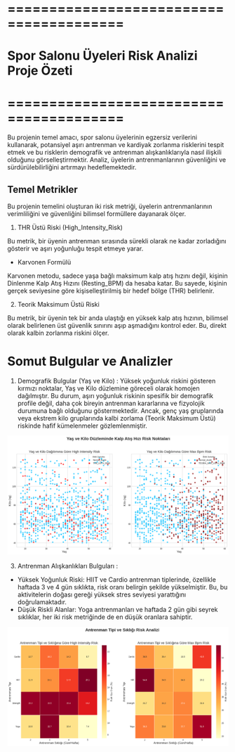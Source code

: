 # ========================================
# Spor Salonu Üyeleri Risk Analizi Proje Özeti
# ========================================
Bu projenin temel amacı, spor salonu üyelerinin egzersiz verilerini kullanarak, potansiyel aşırı antrenman ve kardiyak zorlanma risklerini tespit etmek ve bu risklerin demografik ve antrenman alışkanlıklarıyla nasıl ilişkili olduğunu görselleştirmektir. Analiz, üyelerin antrenmanlarının güvenliğini ve sürdürülebilirliğini artırmayı hedeflemektedir.

## Temel Metrikler
Bu projenin temelini oluşturan iki risk metriği, üyelerin antrenmanlarının verimliliğini ve güvenliğini bilimsel formüllere dayanarak ölçer.

1. THR Üstü Riski (High_Intensity_Risk)

Bu metrik, bir üyenin antrenman sırasında sürekli olarak ne kadar zorladığını gösterir ve aşırı yoğunluğu tespit etmeye yarar.

- Karvonen Formülü

Karvonen metodu, sadece yaşa bağlı maksimum kalp atış hızını değil, kişinin Dinlenme Kalp Atış Hızını (Resting_BPM) da hesaba katar. Bu sayede, kişinin gerçek seviyesine göre kişiselleştirilmiş bir hedef bölge (THR) belirlenir.

2. Teorik Maksimum Üstü Riski

Bu metrik, bir üyenin tek bir anda ulaştığı en yüksek kalp atış hızının, bilimsel olarak belirlenen üst güvenlik sınırını aşıp aşmadığını kontrol eder. Bu, direkt olarak kalbin zorlanma riskini ölçer.

# Somut Bulgular ve Analizler

1. Demografik Bulgular (Yaş ve Kilo) : Yüksek yoğunluk riskini gösteren kırmızı noktalar, Yaş ve Kilo düzlemine göreceli olarak homojen dağılmıştır. Bu durum, aşırı yoğunluk riskinin spesifik bir demografik profile değil, daha çok bireyin antrenman kararlarına ve fizyolojik durumuna bağlı olduğunu göstermektedir. Ancak, genç yaş gruplarında veya ekstrem kilo gruplarında kalbi zorlama (Teorik Maksimum Üstü) riskinde hafif kümelenmeler gözlemlenmiştir.

![Yaş ve Kilo Saçılım Grafiği](Unknown-1.png)

3. Antrenman Alışkanlıkları Bulguları :

- Yüksek Yoğunluk Riski: HIIT ve Cardio antrenman tiplerinde, özellikle haftada 3 ve 4 gün sıklıkta, risk oranı belirgin şekilde yükselmiştir. Bu, bu aktivitelerin doğası gereği yüksek stres seviyesi yarattığını doğrulamaktadır.
- Düşük Riskli Alanlar: Yoga antrenmanları ve haftada 2 gün gibi seyrek sıklıklar, her iki risk metriğinde de en düşük oranlara sahiptir.

![Antrenman Isı Haritası](Unknown.png)
